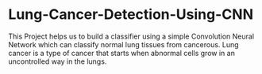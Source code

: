 # Lung-Cancer-Detection-Using-CNN
This Project helps us to build a classifier using a simple Convolution Neural Network which can classify normal lung tissues from cancerous. Lung cancer is a type of cancer that starts when abnormal cells grow in an uncontrolled way in the lungs.
